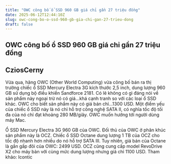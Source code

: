 ```yaml
---
title: "OWC công bố ổ SSD 960 GB giá chỉ gần 27 triệu đồng"
date: 2025-06-12T12:44:10Z
slug: owc-cong-bo-o-ssd-960-gb-gia-chi-gan-27-trieu-dong
draft: false
---
```


## OWC công bố ổ SSD 960 GB giá chỉ gần 27 triệu đồng

## CziosCerny

Vừa qua, hãng OWC (Other World Computing) vừa công bố bán ra thị trường chiếc ổ SSD Mercury Electra 3G kích thước 2,5 inch, dung lượng 960 GB sử dụng bộ điều khiển Sandforce 2181. Có lẽ không có gì đáng nói về sản phẩm này ngoại trừ nó có giá...khá cạnh tranh so với các loại ổ SSD khác. OWC cho biết sản phẩm này có giá bán chỉ...1300 USD. Một điểm yếu của chiếc ổ SSD này là nó chỉ hỗ trợ công nghệ SATA II, có nghĩa tốc độ tối đa của nó chỉ đạt khoảng 280 MB/giây. OWC muốn hướng tới người dùng máy Mac.
 
Ổ SSD Mercury Electra 3G 960 GB của OWC. Đối thủ của OWC ở phân khúc sản phẩm này là OCZ. Chiếc ổ SSD Octane dung lượng 1 TB của OCZ cho tốc độ nhanh hơn nhiều do nó hỗ trợ SATA III. Tuy nhiên, giá bán của Octane là gần gấp đôi của OWC: 2499 USD. OCZ cũng cung cấp model RevoDrive X2 cho máy bàn với cùng mức dung lượng nhưng giá chỉ 1100 USD.
Tham khảo: Icontic